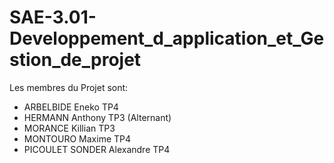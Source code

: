 # SAE-3.01-Developpement_d_application_et_Gestion_de_projet

Les membres du Projet sont:

- ARBELBIDE         Eneko       TP4
- HERMANN           Anthony     TP3 (Alternant)
- MORANCE           Killian     TP3
- MONTOURO          Maxime      TP4
- PICOULET SONDER   Alexandre   TP4